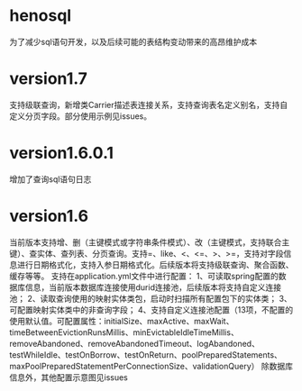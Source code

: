 # henosql
为了减少sql语句开发，以及后续可能的表结构变动带来的高昂维护成本

# version1.7
支持级联查询，新增类Carrier描述表连接关系，支持查询表名定义别名，支持自定义分页字段。部分使用示例见issues。

# version1.6.0.1
增加了查询sql语句日志

# version1.6
当前版本支持增、删（主键模式或字符串条件模式）、改（主键模式，支持联合主键）、查实体、查列表、分页查询。支持=、like、<、<=、>、>=，支持对字段信息进行日期格式化，支持入参日期格式化。后续版本将支持级联查询、聚合函数、缓存等等。
支持在application.yml文件中进行配置：
1、可读取spring配置的数据库信息，当前版本数据库连接使用durid连接池，后续版本将支持自定义连接池；
2、读取查询使用的映射实体类包，启动时扫描所有配置包下的实体类；
3、可配置映射实体类中的非查询字段；
4、支持自定义连接池配置（13项，不配置的使用默认值。可配置属性：initialSize、maxActive、maxWait、timeBetweenEvictionRunsMillis、minEvictableIdleTimeMillis、removeAbandoned、removeAbandonedTimeout、logAbandoned、testWhileIdle、testOnBorrow、testOnReturn、poolPreparedStatements、maxPoolPreparedStatementPerConnectionSize、validationQuery）
除数据库信息外，其他配置示意图见issues
